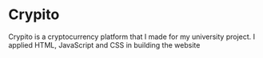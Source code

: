 # Crypito
Crypito is a cryptocurrency platform that I made for my university project. I applied HTML, JavaScript and CSS in building the website
